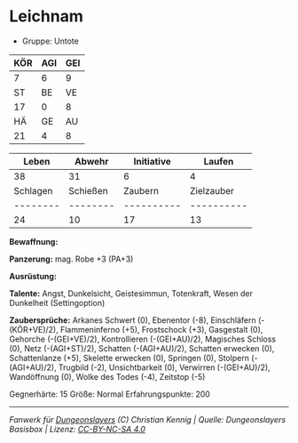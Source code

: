 # Leichnam  
- Gruppe: Untote  

| KÖR | AGI | GEI |  
| --- | --- | --- |  
| 7   | 6   | 9   |
| ST  | BE  | VE  |  
| 17  | 0   | 8   |
| HÄ  | GE  | AU  |  
| 21  | 4   | 8   |


| Leben    | Abwehr   | Initiative | Laufen     |
| -------- | -------- | ---------- | ---------- |
| 38       | 31       | 6          | 4          |
| Schlagen | Schießen | Zaubern    | Zielzauber |
| -------- | -------- | ---------- | ---------- |
| 24       | 10       | 17         | 13         |

**Bewaffnung:**


**Panzerung:**
mag. Robe +3 (PA+3)

**Ausrüstung:**


**Talente:**
Angst, Dunkelsicht, Geistesimmun, Totenkraft, Wesen der Dunkelheit (Settingoption)

**Zaubersprüche:**
Arkanes Schwert (0), Ebenentor (-8), Einschläfern (-(KÖR+VE)/2), Flammeninferno (+5), Frostschock (+3), Gasgestalt (0), Gehorche (-(GEI+VE)/2), Kontrollieren (-(GEI+AU)/2), Magisches Schloss (0), Netz (-(AGI+ST)/2), Schatten (-(AGI+AU)/2), Schatten erwecken (0), Schattenlanze (+5), Skelette erwecken (0), Springen (0), Stolpern (-(AGI+AU)/2), Trugbild (-2), Unsichtbarkeit (0), Verwirren (-(GEI+AU)/2), Wandöffnung (0), Wolke des Todes (-4), Zeitstop (-5)

Gegnerhärte: 15
Größe: Normal
Erfahrungspunkte: 200



___
*Fanwerk für [Dungeonslayers](https://www.dungeonslayers.net/) (C) Christian Kennig | Quelle: Dungeonslayers Basisbox | Lizenz: [CC-BY-NC-SA 4.0](https://creativecommons.org/licenses/by-nc-sa/4.0/deed.de)*